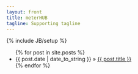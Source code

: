 ```yaml
---
layout: front
title: meterHUB
tagline: Supporting tagline
---
```

{% include JB/setup %}

<script type="text/javascript">
    if (location.protocol == 'http:' && location.host != 'localhost' )
        location.href = location.href.replace('http:', 'https:');
</script>

<ul class="posts">
  {% for post in site.posts %}
    <li><span>{{ post.date | date_to_string }}</span> &raquo; <a href="{{ BASE_PATH }}{{ post.url }}">{{ post.title }}</a></li>
  {% endfor %}
</ul>
